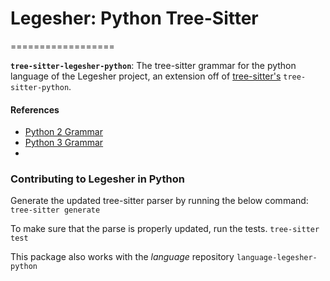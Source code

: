 # Legesher: Python Tree-Sitter  
==================

**`tree-sitter-legesher-python`**: The tree-sitter grammar for the python language of the Legesher project, an extension off of [tree-sitter's](http://tree-sitter.github.io) `tree-sitter-python`.

#### References

* [Python 2 Grammar](https://docs.python.org/2/reference/grammar.html)
* [Python 3 Grammar](https://docs.python.org/3/reference/grammar.html)
* [tree-sitter]: https://github.com/tree-sitter/tree-sitter

### Contributing to Legesher in Python
Generate the updated tree-sitter parser by running the below command:
`tree-sitter generate`

To make sure that the parse is properly updated, run the tests.
`tree-sitter test`

This package also works with the _language_ repository `language-legesher-python`
